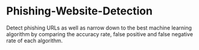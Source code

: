 # Phishing-Website-Detection
Detect phishing URLs as well as narrow down to the best machine learning algorithm by comparing the accuracy rate, false positive and false negative rate of each algorithm.
